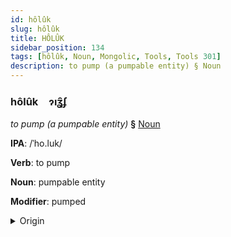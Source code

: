 ```yaml
---
id: hôlûk
slug: hôlûk
title: HÔLÛK
sidebar_position: 134
tags: [hôlûk, Noun, Mongolic, Tools, Tools 301]
description: to pump (a pumpable entity) § Noun
---
```


### hôlûk&emsp;<span kind="abugida">ɂıʓ̑ʄ</span>

*to pump (a pumpable entity)* **§** [Noun](../../tags/Noun)

**IPA**: /ˈho.luk/

**Verb**: to pump

**Noun**: pumpable entity

**Modifier**: pumped

<details>
    <summary>Origin</summary>
    Mongolian хөөрөг xöörög [ˈxoːɾʊk]<br/>
    <em>Mongolic Language Family</em>
</details>